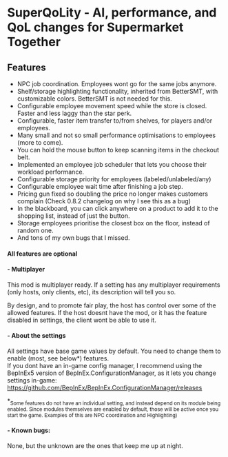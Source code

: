 # SuperQoLity - AI, performance, and QoL changes for Supermarket Together


## Features 
- NPC job coordination. Employees wont go for the same jobs anymore.
- Shelf/storage highlighting functionality, inherited from BetterSMT, with customizable colors. BetterSMT is not needed for this.
- Configurable employee movement speed while the store is closed. Faster and less laggy than the star perk.
- Configurable, faster item transfer to/from shelves, for players and/or employees.
- Many small and not so small performance optimisations to employees (more to come).
- You can hold the mouse button to keep scanning items in the checkout belt.
- Implemented an employee job scheduler that lets you choose their workload performance.
- Configurable storage priority for employees (labeled/unlabeled/any)
- Configurable employee wait time after finishing a job step.
- Pricing gun fixed so doubling the price no longer makes customers complain (Check 0.8.2 changelog on why I see this as a bug)
- In the blackboard, you can click anywhere on a product to add it to the shopping list, instead of just the button.
- Storage employees prioritise the closest box on the floor, instead of random one.
- And tons of my own bugs that I missed.

#### All features are optional

#### - Multiplayer

This mod is multiplayer ready. If a setting has any multiplayer requirements (only hosts, only clients, etc), its description will tell you so.

By design, and to promote fair play, the host has control over some of the allowed features. If the host doesnt have the mod, or it has the feature disabled in settings, the client wont be able to use it.
<br />

#### - About the settings

All settings have base game values by default. You need to change them to enable (most, see below*) features.<br />
If you dont have an in-game config manager, I recommend using the BepInEx5 version of BepInEx.ConfigurationManager, as it lets you change settings in-game:<br />
https://github.com/BepInEx/BepInEx.ConfigurationManager/releases

*<sub>Some features do not have an individual setting, and instead depend on its module being enabled. Since modules themselves are enabled by default, those will be active once you start the game. Examples of this are NPC coordination and Highlighting)</sub>

#### - Known bugs:
None, but the unknown are the ones that keep me up at night.